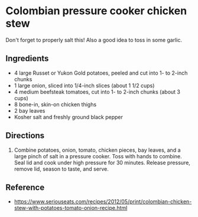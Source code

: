 # Colombian pressure cooker chicken stew

Don't forget to properly salt this! Also a good idea to toss in some garlic.

## Ingredients

- 4 large Russet or Yukon Gold potatoes, peeled and cut into 1- to 2-inch chunks
- 1 large onion, sliced into 1/4-inch slices (about 1 1/2 cups)
- 4 medium beefsteak tomatoes, cut into 1- to 2-inch chunks (about 3 cups)
- 8 bone-in, skin-on chicken thighs
- 2 bay leaves
- Kosher salt and freshly ground black pepper

## Directions

1. Combine potatoes, onion, tomato, chicken pieces, bay leaves, and a large pinch of salt in a pressure cooker. Toss with hands to combine. Seal lid and cook under high pressure for 30 minutes. Release pressure, remove lid, season to taste, and serve.

## Reference

- <https://www.seriouseats.com/recipes/2012/05/print/colombian-chicken-stew-with-potatoes-tomato-onion-recipe.html>

